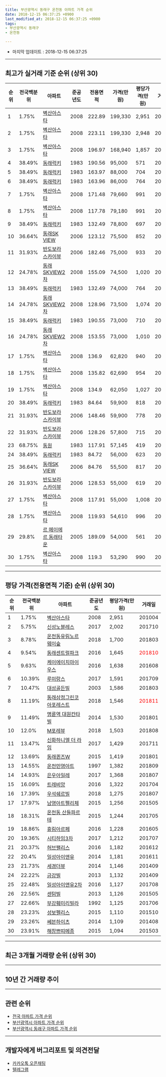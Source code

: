 ```yaml
---
title: 부산광역시 동래구 온천동 아파트 가격 순위
date: 2018-12-15 06:37:25 +0900
last_modified_at: 2018-12-15 06:37:25 +0900
tags:
- 부산광역시 동래구
- 온천동

---
```


* 마지막 업데이트 : 2018-12-15 06:37:25

---

## 최고가 실거래 기준 순위 (상위 30)


|순위|전국백분위|아파트|준공년도|전용면적|가격(만원)|평당가격(만원)|거래일|
|---|---|---|---|---|---|---|---|
|1|1.75%|[벽산아스타](https://search.naver.com/search.naver?query=%EB%B6%80%EC%82%B0%EA%B4%91%EC%97%AD%EC%8B%9C+%EB%8F%99%EB%9E%98%EA%B5%AC+%EC%98%A8%EC%B2%9C%EB%8F%99+%EB%B2%BD%EC%82%B0%EC%95%84%EC%8A%A4%ED%83%80)|2008|222.89|199,330|2,951|201004|
|2|1.75%|[벽산아스타](https://search.naver.com/search.naver?query=%EB%B6%80%EC%82%B0%EA%B4%91%EC%97%AD%EC%8B%9C+%EB%8F%99%EB%9E%98%EA%B5%AC+%EC%98%A8%EC%B2%9C%EB%8F%99+%EB%B2%BD%EC%82%B0%EC%95%84%EC%8A%A4%ED%83%80)|2008|223.11|199,330|2,948|200803|
|3|1.75%|[벽산아스타](https://search.naver.com/search.naver?query=%EB%B6%80%EC%82%B0%EA%B4%91%EC%97%AD%EC%8B%9C+%EB%8F%99%EB%9E%98%EA%B5%AC+%EC%98%A8%EC%B2%9C%EB%8F%99+%EB%B2%BD%EC%82%B0%EC%95%84%EC%8A%A4%ED%83%80)|2008|196.97|168,940|1,857|201206|
|4|38.49%|[동래럭키](https://search.naver.com/search.naver?query=%EB%B6%80%EC%82%B0%EA%B4%91%EC%97%AD%EC%8B%9C+%EB%8F%99%EB%9E%98%EA%B5%AC+%EC%98%A8%EC%B2%9C%EB%8F%99+%EB%8F%99%EB%9E%98%EB%9F%AD%ED%82%A4)|1983|190.56|95,000|571|200701|
|5|38.49%|[동래럭키](https://search.naver.com/search.naver?query=%EB%B6%80%EC%82%B0%EA%B4%91%EC%97%AD%EC%8B%9C+%EB%8F%99%EB%9E%98%EA%B5%AC+%EC%98%A8%EC%B2%9C%EB%8F%99+%EB%8F%99%EB%9E%98%EB%9F%AD%ED%82%A4)|1983|163.97|88,000|704|200901|
|6|38.49%|[동래럭키](https://search.naver.com/search.naver?query=%EB%B6%80%EC%82%B0%EA%B4%91%EC%97%AD%EC%8B%9C+%EB%8F%99%EB%9E%98%EA%B5%AC+%EC%98%A8%EC%B2%9C%EB%8F%99+%EB%8F%99%EB%9E%98%EB%9F%AD%ED%82%A4)|1983|163.96|86,000|764|200709|
|7|1.75%|[벽산아스타](https://search.naver.com/search.naver?query=%EB%B6%80%EC%82%B0%EA%B4%91%EC%97%AD%EC%8B%9C+%EB%8F%99%EB%9E%98%EA%B5%AC+%EC%98%A8%EC%B2%9C%EB%8F%99+%EB%B2%BD%EC%82%B0%EC%95%84%EC%8A%A4%ED%83%80)|2008|171.48|79,660|991|201510|
|8|1.75%|[벽산아스타](https://search.naver.com/search.naver?query=%EB%B6%80%EC%82%B0%EA%B4%91%EC%97%AD%EC%8B%9C+%EB%8F%99%EB%9E%98%EA%B5%AC+%EC%98%A8%EC%B2%9C%EB%8F%99+%EB%B2%BD%EC%82%B0%EC%95%84%EC%8A%A4%ED%83%80)|2008|117.78|79,180|991|201312|
|9|38.49%|[동래럭키](https://search.naver.com/search.naver?query=%EB%B6%80%EC%82%B0%EA%B4%91%EC%97%AD%EC%8B%9C+%EB%8F%99%EB%9E%98%EA%B5%AC+%EC%98%A8%EC%B2%9C%EB%8F%99+%EB%8F%99%EB%9E%98%EB%9F%AD%ED%82%A4)|1983|132.49|78,800|697|200706|
|10|36.64%|[동래SK VIEW](https://search.naver.com/search.naver?query=%EB%B6%80%EC%82%B0%EA%B4%91%EC%97%AD%EC%8B%9C+%EB%8F%99%EB%9E%98%EA%B5%AC+%EC%98%A8%EC%B2%9C%EB%8F%99+%EB%8F%99%EB%9E%98SK+VIEW)|2006|123.12|75,500|852|201006|
|11|31.93%|[반도보라스카이뷰](https://search.naver.com/search.naver?query=%EB%B6%80%EC%82%B0%EA%B4%91%EC%97%AD%EC%8B%9C+%EB%8F%99%EB%9E%98%EA%B5%AC+%EC%98%A8%EC%B2%9C%EB%8F%99+%EB%B0%98%EB%8F%84%EB%B3%B4%EB%9D%BC%EC%8A%A4%EC%B9%B4%EC%9D%B4%EB%B7%B0)|2006|182.46|75,000|933|200804|
|12|24.78%|[동래SKVIEW2차](https://search.naver.com/search.naver?query=%EB%B6%80%EC%82%B0%EA%B4%91%EC%97%AD%EC%8B%9C+%EB%8F%99%EB%9E%98%EA%B5%AC+%EC%98%A8%EC%B2%9C%EB%8F%99+%EB%8F%99%EB%9E%98SKVIEW2%EC%B0%A8)|2008|155.09|74,500|1,020|200910|
|13|38.49%|[동래럭키](https://search.naver.com/search.naver?query=%EB%B6%80%EC%82%B0%EA%B4%91%EC%97%AD%EC%8B%9C+%EB%8F%99%EB%9E%98%EA%B5%AC+%EC%98%A8%EC%B2%9C%EB%8F%99+%EB%8F%99%EB%9E%98%EB%9F%AD%ED%82%A4)|1983|132.49|74,000|764|200905|
|14|24.78%|[동래SKVIEW2차](https://search.naver.com/search.naver?query=%EB%B6%80%EC%82%B0%EA%B4%91%EC%97%AD%EC%8B%9C+%EB%8F%99%EB%9E%98%EA%B5%AC+%EC%98%A8%EC%B2%9C%EB%8F%99+%EB%8F%99%EB%9E%98SKVIEW2%EC%B0%A8)|2008|128.96|73,500|1,074|201104|
|15|38.49%|[동래럭키](https://search.naver.com/search.naver?query=%EB%B6%80%EC%82%B0%EA%B4%91%EC%97%AD%EC%8B%9C+%EB%8F%99%EB%9E%98%EA%B5%AC+%EC%98%A8%EC%B2%9C%EB%8F%99+%EB%8F%99%EB%9E%98%EB%9F%AD%ED%82%A4)|1983|190.55|73,000|710|200806|
|16|24.78%|[동래SKVIEW2차](https://search.naver.com/search.naver?query=%EB%B6%80%EC%82%B0%EA%B4%91%EC%97%AD%EC%8B%9C+%EB%8F%99%EB%9E%98%EA%B5%AC+%EC%98%A8%EC%B2%9C%EB%8F%99+%EB%8F%99%EB%9E%98SKVIEW2%EC%B0%A8)|2008|153.55|73,000|1,010|201311|
|17|1.75%|[벽산아스타](https://search.naver.com/search.naver?query=%EB%B6%80%EC%82%B0%EA%B4%91%EC%97%AD%EC%8B%9C+%EB%8F%99%EB%9E%98%EA%B5%AC+%EC%98%A8%EC%B2%9C%EB%8F%99+%EB%B2%BD%EC%82%B0%EC%95%84%EC%8A%A4%ED%83%80)|2008|136.9|62,820|940|201404|
|18|1.75%|[벽산아스타](https://search.naver.com/search.naver?query=%EB%B6%80%EC%82%B0%EA%B4%91%EC%97%AD%EC%8B%9C+%EB%8F%99%EB%9E%98%EA%B5%AC+%EC%98%A8%EC%B2%9C%EB%8F%99+%EB%B2%BD%EC%82%B0%EC%95%84%EC%8A%A4%ED%83%80)|2008|135.82|62,690|954|201508|
|19|1.75%|[벽산아스타](https://search.naver.com/search.naver?query=%EB%B6%80%EC%82%B0%EA%B4%91%EC%97%AD%EC%8B%9C+%EB%8F%99%EB%9E%98%EA%B5%AC+%EC%98%A8%EC%B2%9C%EB%8F%99+%EB%B2%BD%EC%82%B0%EC%95%84%EC%8A%A4%ED%83%80)|2008|134.9|62,050|1,027|201312|
|20|38.49%|[동래럭키](https://search.naver.com/search.naver?query=%EB%B6%80%EC%82%B0%EA%B4%91%EC%97%AD%EC%8B%9C+%EB%8F%99%EB%9E%98%EA%B5%AC+%EC%98%A8%EC%B2%9C%EB%8F%99+%EB%8F%99%EB%9E%98%EB%9F%AD%ED%82%A4)|1983|84.64|59,900|818|200705|
|21|31.93%|[반도보라스카이뷰](https://search.naver.com/search.naver?query=%EB%B6%80%EC%82%B0%EA%B4%91%EC%97%AD%EC%8B%9C+%EB%8F%99%EB%9E%98%EA%B5%AC+%EC%98%A8%EC%B2%9C%EB%8F%99+%EB%B0%98%EB%8F%84%EB%B3%B4%EB%9D%BC%EC%8A%A4%EC%B9%B4%EC%9D%B4%EB%B7%B0)|2006|148.46|59,900|778|200910|
|22|31.93%|[반도보라스카이뷰](https://search.naver.com/search.naver?query=%EB%B6%80%EC%82%B0%EA%B4%91%EC%97%AD%EC%8B%9C+%EB%8F%99%EB%9E%98%EA%B5%AC+%EC%98%A8%EC%B2%9C%EB%8F%99+%EB%B0%98%EB%8F%84%EB%B3%B4%EB%9D%BC%EC%8A%A4%EC%B9%B4%EC%9D%B4%EB%B7%B0)|2006|128.26|57,800|715|200702|
|23|68.75%|[동원](https://search.naver.com/search.naver?query=%EB%B6%80%EC%82%B0%EA%B4%91%EC%97%AD%EC%8B%9C+%EB%8F%99%EB%9E%98%EA%B5%AC+%EC%98%A8%EC%B2%9C%EB%8F%99+%EB%8F%99%EC%9B%90)|1983|117.91|57,145|419|201105|
|24|38.49%|[동래럭키](https://search.naver.com/search.naver?query=%EB%B6%80%EC%82%B0%EA%B4%91%EC%97%AD%EC%8B%9C+%EB%8F%99%EB%9E%98%EA%B5%AC+%EC%98%A8%EC%B2%9C%EB%8F%99+%EB%8F%99%EB%9E%98%EB%9F%AD%ED%82%A4)|1983|84.72|56,000|623|200604|
|25|36.64%|[동래SK VIEW](https://search.naver.com/search.naver?query=%EB%B6%80%EC%82%B0%EA%B4%91%EC%97%AD%EC%8B%9C+%EB%8F%99%EB%9E%98%EA%B5%AC+%EC%98%A8%EC%B2%9C%EB%8F%99+%EB%8F%99%EB%9E%98SK+VIEW)|2006|84.76|55,500|817|200811|
|26|31.93%|[반도보라스카이뷰](https://search.naver.com/search.naver?query=%EB%B6%80%EC%82%B0%EA%B4%91%EC%97%AD%EC%8B%9C+%EB%8F%99%EB%9E%98%EA%B5%AC+%EC%98%A8%EC%B2%9C%EB%8F%99+%EB%B0%98%EB%8F%84%EB%B3%B4%EB%9D%BC%EC%8A%A4%EC%B9%B4%EC%9D%B4%EB%B7%B0)|2006|128.53|55,000|619|200811|
|27|1.75%|[벽산아스타](https://search.naver.com/search.naver?query=%EB%B6%80%EC%82%B0%EA%B4%91%EC%97%AD%EC%8B%9C+%EB%8F%99%EB%9E%98%EA%B5%AC+%EC%98%A8%EC%B2%9C%EB%8F%99+%EB%B2%BD%EC%82%B0%EC%95%84%EC%8A%A4%ED%83%80)|2008|117.91|55,000|1,008|201205|
|28|1.75%|[벽산아스타](https://search.naver.com/search.naver?query=%EB%B6%80%EC%82%B0%EA%B4%91%EC%97%AD%EC%8B%9C+%EB%8F%99%EB%9E%98%EA%B5%AC+%EC%98%A8%EC%B2%9C%EB%8F%99+%EB%B2%BD%EC%82%B0%EC%95%84%EC%8A%A4%ED%83%80)|2008|119.93|54,610|996|201305|
|29|29.8%|[르 메이에르 동래타운](https://search.naver.com/search.naver?query=%EB%B6%80%EC%82%B0%EA%B4%91%EC%97%AD%EC%8B%9C+%EB%8F%99%EB%9E%98%EA%B5%AC+%EC%98%A8%EC%B2%9C%EB%8F%99+%EB%A5%B4+%EB%A9%94%EC%9D%B4%EC%97%90%EB%A5%B4+%EB%8F%99%EB%9E%98%ED%83%80%EC%9A%B4)|2005|189.09|54,000|561|201308|
|30|1.75%|[벽산아스타](https://search.naver.com/search.naver?query=%EB%B6%80%EC%82%B0%EA%B4%91%EC%97%AD%EC%8B%9C+%EB%8F%99%EB%9E%98%EA%B5%AC+%EC%98%A8%EC%B2%9C%EB%8F%99+%EB%B2%BD%EC%82%B0%EC%95%84%EC%8A%A4%ED%83%80)|2008|119.3|53,290|990|201402|


---

## 평당 가격(전용면적 기준) 순위 (상위 30)


|순위|전국백분위|아파트|준공년도|평당가격(만원)|거래일|
|---|---|---|---|---|---|
|1|1.75%|[벽산아스타](https://search.naver.com/search.naver?query=%EB%B6%80%EC%82%B0%EA%B4%91%EC%97%AD%EC%8B%9C+%EB%8F%99%EB%9E%98%EA%B5%AC+%EC%98%A8%EC%B2%9C%EB%8F%99+%EB%B2%BD%EC%82%B0%EC%95%84%EC%8A%A4%ED%83%80)|2008|2,951|201004|
|2|5.75%|[신성노블레스](https://search.naver.com/search.naver?query=%EB%B6%80%EC%82%B0%EA%B4%91%EC%97%AD%EC%8B%9C+%EB%8F%99%EB%9E%98%EA%B5%AC+%EC%98%A8%EC%B2%9C%EB%8F%99+%EC%8B%A0%EC%84%B1%EB%85%B8%EB%B8%94%EB%A0%88%EC%8A%A4)|2017|2,002|201710|
|3|8.78%|[온천동유림노르웨이숲](https://search.naver.com/search.naver?query=%EB%B6%80%EC%82%B0%EA%B4%91%EC%97%AD%EC%8B%9C+%EB%8F%99%EB%9E%98%EA%B5%AC+%EC%98%A8%EC%B2%9C%EB%8F%99+%EC%98%A8%EC%B2%9C%EB%8F%99%EC%9C%A0%EB%A6%BC%EB%85%B8%EB%A5%B4%EC%9B%A8%EC%9D%B4%EC%88%B2)|2018|1,700|201803|
|4|9.54%|[동래센트럴파크](https://search.naver.com/search.naver?query=%EB%B6%80%EC%82%B0%EA%B4%91%EC%97%AD%EC%8B%9C+%EB%8F%99%EB%9E%98%EA%B5%AC+%EC%98%A8%EC%B2%9C%EB%8F%99+%EB%8F%99%EB%9E%98%EC%84%BC%ED%8A%B8%EB%9F%B4%ED%8C%8C%ED%81%AC)|2016|1,645|<span style="color:red">201810</span>|
|5|9.63%|[케이에이치마이우스](https://search.naver.com/search.naver?query=%EB%B6%80%EC%82%B0%EA%B4%91%EC%97%AD%EC%8B%9C+%EB%8F%99%EB%9E%98%EA%B5%AC+%EC%98%A8%EC%B2%9C%EB%8F%99+%EC%BC%80%EC%9D%B4%EC%97%90%EC%9D%B4%EC%B9%98%EB%A7%88%EC%9D%B4%EC%9A%B0%EC%8A%A4)|2016|1,638|201608|
|6|10.39%|[루미랑스](https://search.naver.com/search.naver?query=%EB%B6%80%EC%82%B0%EA%B4%91%EC%97%AD%EC%8B%9C+%EB%8F%99%EB%9E%98%EA%B5%AC+%EC%98%A8%EC%B2%9C%EB%8F%99+%EB%A3%A8%EB%AF%B8%EB%9E%91%EC%8A%A4)|2017|1,591|201709|
|7|10.47%|[대성골든빌](https://search.naver.com/search.naver?query=%EB%B6%80%EC%82%B0%EA%B4%91%EC%97%AD%EC%8B%9C+%EB%8F%99%EB%9E%98%EA%B5%AC+%EC%98%A8%EC%B2%9C%EB%8F%99+%EB%8C%80%EC%84%B1%EA%B3%A8%EB%93%A0%EB%B9%8C)|2003|1,586|201803|
|8|11.19%|[동래삼정그린코아포레스트](https://search.naver.com/search.naver?query=%EB%B6%80%EC%82%B0%EA%B4%91%EC%97%AD%EC%8B%9C+%EB%8F%99%EB%9E%98%EA%B5%AC+%EC%98%A8%EC%B2%9C%EB%8F%99+%EB%8F%99%EB%9E%98%EC%82%BC%EC%A0%95%EA%B7%B8%EB%A6%B0%EC%BD%94%EC%95%84%ED%8F%AC%EB%A0%88%EC%8A%A4%ED%8A%B8)|2018|1,546|<span style="color:red">201811</span>|
|9|11.49%|[명륜역 대원칸타빌](https://search.naver.com/search.naver?query=%EB%B6%80%EC%82%B0%EA%B4%91%EC%97%AD%EC%8B%9C+%EB%8F%99%EB%9E%98%EA%B5%AC+%EC%98%A8%EC%B2%9C%EB%8F%99+%EB%AA%85%EB%A5%9C%EC%97%AD+%EB%8C%80%EC%9B%90%EC%B9%B8%ED%83%80%EB%B9%8C)|2014|1,530|201801|
|10|12.0%|[M포레뷰](https://search.naver.com/search.naver?query=%EB%B6%80%EC%82%B0%EA%B4%91%EC%97%AD%EC%8B%9C+%EB%8F%99%EB%9E%98%EA%B5%AC+%EC%98%A8%EC%B2%9C%EB%8F%99+M%ED%8F%AC%EB%A0%88%EB%B7%B0)|2018|1,503|201808|
|11|13.47%|[신화하니엘 더 라임](https://search.naver.com/search.naver?query=%EB%B6%80%EC%82%B0%EA%B4%91%EC%97%AD%EC%8B%9C+%EB%8F%99%EB%9E%98%EA%B5%AC+%EC%98%A8%EC%B2%9C%EB%8F%99+%EC%8B%A0%ED%99%94%ED%95%98%EB%8B%88%EC%97%98+%EB%8D%94+%EB%9D%BC%EC%9E%84)|2017|1,429|201711|
|12|13.69%|[동래퀸즈W](https://search.naver.com/search.naver?query=%EB%B6%80%EC%82%B0%EA%B4%91%EC%97%AD%EC%8B%9C+%EB%8F%99%EB%9E%98%EA%B5%AC+%EC%98%A8%EC%B2%9C%EB%8F%99+%EB%8F%99%EB%9E%98%ED%80%B8%EC%A6%88W)|2015|1,419|201801|
|13|14.55%|[온천민영아트](https://search.naver.com/search.naver?query=%EB%B6%80%EC%82%B0%EA%B4%91%EC%97%AD%EC%8B%9C+%EB%8F%99%EB%9E%98%EA%B5%AC+%EC%98%A8%EC%B2%9C%EB%8F%99+%EC%98%A8%EC%B2%9C%EB%AF%BC%EC%98%81%EC%95%84%ED%8A%B8)|1997|1,382|201809|
|14|14.93%|[은우아일레](https://search.naver.com/search.naver?query=%EB%B6%80%EC%82%B0%EA%B4%91%EC%97%AD%EC%8B%9C+%EB%8F%99%EB%9E%98%EA%B5%AC+%EC%98%A8%EC%B2%9C%EB%8F%99+%EC%9D%80%EC%9A%B0%EC%95%84%EC%9D%BC%EB%A0%88)|2017|1,368|201807|
|15|16.09%|[트레비앙](https://search.naver.com/search.naver?query=%EB%B6%80%EC%82%B0%EA%B4%91%EC%97%AD%EC%8B%9C+%EB%8F%99%EB%9E%98%EA%B5%AC+%EC%98%A8%EC%B2%9C%EB%8F%99+%ED%8A%B8%EB%A0%88%EB%B9%84%EC%95%99)|2016|1,322|201704|
|16|17.39%|[우석쉐르빌](https://search.naver.com/search.naver?query=%EB%B6%80%EC%82%B0%EA%B4%91%EC%97%AD%EC%8B%9C+%EB%8F%99%EB%9E%98%EA%B5%AC+%EC%98%A8%EC%B2%9C%EB%8F%99+%EC%9A%B0%EC%84%9D%EC%89%90%EB%A5%B4%EB%B9%8C)|2018|1,275|201807|
|17|17.97%|[남영아트펠리체](https://search.naver.com/search.naver?query=%EB%B6%80%EC%82%B0%EA%B4%91%EC%97%AD%EC%8B%9C+%EB%8F%99%EB%9E%98%EA%B5%AC+%EC%98%A8%EC%B2%9C%EB%8F%99+%EB%82%A8%EC%98%81%EC%95%84%ED%8A%B8%ED%8E%A0%EB%A6%AC%EC%B2%B4)|2015|1,256|201505|
|18|18.31%|[온천동 산들파르테](https://search.naver.com/search.naver?query=%EB%B6%80%EC%82%B0%EA%B4%91%EC%97%AD%EC%8B%9C+%EB%8F%99%EB%9E%98%EA%B5%AC+%EC%98%A8%EC%B2%9C%EB%8F%99+%EC%98%A8%EC%B2%9C%EB%8F%99+%EC%82%B0%EB%93%A4%ED%8C%8C%EB%A5%B4%ED%85%8C)|2015|1,244|201705|
|19|18.86%|[휴림아르페](https://search.naver.com/search.naver?query=%EB%B6%80%EC%82%B0%EA%B4%91%EC%97%AD%EC%8B%9C+%EB%8F%99%EB%9E%98%EA%B5%AC+%EC%98%A8%EC%B2%9C%EB%8F%99+%ED%9C%B4%EB%A6%BC%EC%95%84%EB%A5%B4%ED%8E%98)|2016|1,228|201605|
|20|19.36%|[시티하임3차](https://search.naver.com/search.naver?query=%EB%B6%80%EC%82%B0%EA%B4%91%EC%97%AD%EC%8B%9C+%EB%8F%99%EB%9E%98%EA%B5%AC+%EC%98%A8%EC%B2%9C%EB%8F%99+%EC%8B%9C%ED%8B%B0%ED%95%98%EC%9E%843%EC%B0%A8)|2017|1,212|201707|
|21|20.37%|[허브팰리스](https://search.naver.com/search.naver?query=%EB%B6%80%EC%82%B0%EA%B4%91%EC%97%AD%EC%8B%9C+%EB%8F%99%EB%9E%98%EA%B5%AC+%EC%98%A8%EC%B2%9C%EB%8F%99+%ED%97%88%EB%B8%8C%ED%8C%B0%EB%A6%AC%EC%8A%A4)|2016|1,182|201612|
|22|20.4%|[일성아이앤유](https://search.naver.com/search.naver?query=%EB%B6%80%EC%82%B0%EA%B4%91%EC%97%AD%EC%8B%9C+%EB%8F%99%EB%9E%98%EA%B5%AC+%EC%98%A8%EC%B2%9C%EB%8F%99+%EC%9D%BC%EC%84%B1%EC%95%84%EC%9D%B4%EC%95%A4%EC%9C%A0)|2014|1,181|201611|
|23|21.73%|[세경더뷰](https://search.naver.com/search.naver?query=%EB%B6%80%EC%82%B0%EA%B4%91%EC%97%AD%EC%8B%9C+%EB%8F%99%EB%9E%98%EA%B5%AC+%EC%98%A8%EC%B2%9C%EB%8F%99+%EC%84%B8%EA%B2%BD%EB%8D%94%EB%B7%B0)|2014|1,146|201409|
|24|22.22%|[금강빌](https://search.naver.com/search.naver?query=%EB%B6%80%EC%82%B0%EA%B4%91%EC%97%AD%EC%8B%9C+%EB%8F%99%EB%9E%98%EA%B5%AC+%EC%98%A8%EC%B2%9C%EB%8F%99+%EA%B8%88%EA%B0%95%EB%B9%8C)|2013|1,132|201409|
|25|22.48%|[일성아이앤유2차](https://search.naver.com/search.naver?query=%EB%B6%80%EC%82%B0%EA%B4%91%EC%97%AD%EC%8B%9C+%EB%8F%99%EB%9E%98%EA%B5%AC+%EC%98%A8%EC%B2%9C%EB%8F%99+%EC%9D%BC%EC%84%B1%EC%95%84%EC%9D%B4%EC%95%A4%EC%9C%A02%EC%B0%A8)|2016|1,127|201708|
|26|22.56%|[센텀빌](https://search.naver.com/search.naver?query=%EB%B6%80%EC%82%B0%EA%B4%91%EC%97%AD%EC%8B%9C+%EB%8F%99%EB%9E%98%EA%B5%AC+%EC%98%A8%EC%B2%9C%EB%8F%99+%EC%84%BC%ED%85%80%EB%B9%8C)|2013|1,126|201505|
|27|22.66%|[부강훼미리빌라](https://search.naver.com/search.naver?query=%EB%B6%80%EC%82%B0%EA%B4%91%EC%97%AD%EC%8B%9C+%EB%8F%99%EB%9E%98%EA%B5%AC+%EC%98%A8%EC%B2%9C%EB%8F%99+%EB%B6%80%EA%B0%95%ED%9B%BC%EB%AF%B8%EB%A6%AC%EB%B9%8C%EB%9D%BC)|1992|1,125|201706|
|28|23.23%|[성보펠리스](https://search.naver.com/search.naver?query=%EB%B6%80%EC%82%B0%EA%B4%91%EC%97%AD%EC%8B%9C+%EB%8F%99%EB%9E%98%EA%B5%AC+%EC%98%A8%EC%B2%9C%EB%8F%99+%EC%84%B1%EB%B3%B4%ED%8E%A0%EB%A6%AC%EC%8A%A4)|2015|1,110|201510|
|29|23.26%|[쎄븐하이츠](https://search.naver.com/search.naver?query=%EB%B6%80%EC%82%B0%EA%B4%91%EC%97%AD%EC%8B%9C+%EB%8F%99%EB%9E%98%EA%B5%AC+%EC%98%A8%EC%B2%9C%EB%8F%99+%EC%8E%84%EB%B8%90%ED%95%98%EC%9D%B4%EC%B8%A0)|2014|1,109|201408|
|30|23.91%|[해창쁘띠메종](https://search.naver.com/search.naver?query=%EB%B6%80%EC%82%B0%EA%B4%91%EC%97%AD%EC%8B%9C+%EB%8F%99%EB%9E%98%EA%B5%AC+%EC%98%A8%EC%B2%9C%EB%8F%99+%ED%95%B4%EC%B0%BD%EC%81%98%EB%9D%A0%EB%A9%94%EC%A2%85)|2015|1,094|201503|


---

## 최근 3개월 거래량 순위 (상위 30)


<div style="width:100%;">
    <canvas id="deal_count_ranking" height="390"></canvas>
</div>


<script>
new Chart(document.getElementById("deal_count_ranking"), {
    type: 'horizontalBar',
    data: {
        labels: ['SK허브올리브', '위너비타', '반도보라스카이뷰', '새온천화신동영', '동래럭키', '동원', '벽산아스타', '동래삼정그린코아포레스트', '협성스카이라인80', '목영해돋이', '동래퀸즈W', '동래센트럴파크', '동래대우', '삼정그린코아', '태림맨션', '신보빌라', '대륙코리아나', '신화타워', '황우그린빌라', '성완아이렉스', '지영아이니드빌', '온천프라자', '스파맨션', '동래SKVIEW2차', '로즈타운', '원오피스텔', '태경에버리치', '비룡벨로스텔라', '용진스타티스', '태경에버리치2차'],
        datasets: [{
            label: '실거래 수',
            data: [13, 4, 4, 3, 3, 3, 3, 3, 2, 2, 2, 2, 1, 1, 1, 1, 1, 1, 1, 1, 1, 1, 1, 1, 1, 1, 1, 1, 1, 1],
            borderColor: "rgba(255, 0, 128, 1)",
            backgroundColor: "rgba(255, 0, 128, 0.5)",
            fill: false,
        }]
    },
    options: {
        responsive: true,
        title: {
            display: true,
            text: '최근 3개월 거래량 순위'
        },
        tooltips: {
            mode: 'index',
            intersect: false,
            callbacks: {
                title: function(tooltipItems, data) {
                    return "실거래 수:";
                },
                label: function(tooltipItem, data) {
                    return data.labels[tooltipItem.index] + ": " + tooltipItem.xLabel;
                }
            }
        },
        hover: {
            mode: 'nearest',
            intersect: true
        },
        scales: {
            xAxes: [{
                display: true,
                scaleLabel: {
                    display: true,
                    labelString: '실거래 수'
                },
                ticks: {
                    suggestedMin: 0,
                }
            }],
            yAxes: [{
                display: true,
                ticks: {
                    autoSkip: false,
                    callback: function(value, index, values) {
                        if (value.length > 15)
                            return value.substr(0, 13) + "...";
                        else
                            return value;
                    }
                },
                scaleLabel: {
                    display: false,
                }
            }]
        }
    }
});

</script>


---

## 10년 간 거래량 추이


<div style="width:100%;">
    <canvas id="deal_progress" height="250"></canvas>
</div>

<script>
new Chart(document.getElementById("deal_progress"), {
    type: 'line',
    data: {
        labels: ['200812','200901','200902','200903','200904','200905','200906','200907','200908','200909','200910','200911','200912','201001','201002','201003','201004','201005','201006','201007','201008','201009','201010','201011','201012','201101','201102','201103','201104','201105','201106','201107','201108','201109','201110','201111','201112','201201','201202','201203','201204','201205','201206','201207','201208','201209','201210','201211','201212','201301','201302','201303','201304','201305','201306','201307','201308','201309','201310','201311','201312','201401','201402','201403','201404','201405','201406','201407','201408','201409','201410','201411','201412','201501','201502','201503','201504','201505','201506','201507','201508','201509','201510','201511','201512','201601','201602','201603','201604','201605','201606','201607','201608','201609','201610','201611','201612','201701','201702','201703','201704','201705','201706','201707','201708','201709','201710','201711','201712','201801','201802','201803','201804','201805','201806','201807','201808','201809','201810','201811','201812'],
        datasets: [{
            label: '실거래 수',
            pointRadius: 1,
            data: [61, 40, 96, 377, 108, 100, 112, 141, 134, 145, 126, 105, 89, 116, 94, 145, 116, 76, 81, 69, 80, 92, 135, 116, 124, 142, 113, 142, 107, 122, 65, 62, 64, 71, 85, 64, 51, 50, 54, 73, 56, 87, 49, 39, 29, 56, 73, 68, 41, 55, 43, 90, 95, 77, 80, 39, 48, 62, 115, 99, 166, 83, 100, 134, 81, 79, 67, 68, 78, 117, 126, 93, 93, 105, 101, 158, 137, 118, 92, 108, 87, 108, 127, 107, 81, 43, 56, 79, 98, 85, 89, 98, 95, 126, 176, 131, 130, 69, 109, 109, 82, 91, 74, 76, 60, 65, 54, 52, 34, 46, 39, 69, 41, 32, 34, 39, 35, 38, 45, 22, 1],
            borderColor: "rgba(255, 201, 14, 1)",
            backgroundColor: "rgba(255, 201, 14, 0.5)",
            fill: true,
        }]
    },
    options: {
        responsive: true,
        title: {
            display: true,
            text: '10년간 거래량 추이'
        },
        tooltips: {
            mode: 'index',
            intersect: false,
        },
        hover: {
            mode: 'nearest',
            intersect: true
        },
        scales: {
            xAxes: [{
                display: true,
                scaleLabel: {
                    display: true,
                    labelString: '년/월'
                }
            }],
            yAxes: [{
                display: true,
                ticks: {
                    suggestedMin: 0,
                },
                scaleLabel: {
                    display: true,
                    labelString: '실거래 수'
                }
            }]
        }
    }
});

</script>


---

## 관련 순위

- [전국 아파트 가격 순위](https://inasie.github.io/apt-ranking/전국)
- [부산광역시 아파트 가격 순위](https://inasie.github.io/apt-ranking/부산광역시)
- [부산광역시 동래구 아파트 가격 순위](https://inasie.github.io/apt-ranking/부산광역시-동래구)


---

## 개발자에게 버그리포트 및 의견전달

- [카카오톡 오픈채팅](https://open.kakao.com/o/gLJUAP4)
- [텔레그램](https://t.me/inasie)

